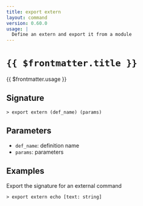 ```yaml
---
title: export extern
layout: command
version: 0.60.0
usage: |
  Define an extern and export it from a module
---
```


# `{{ $frontmatter.title }}`

<div style='white-space: pre-wrap;'>{{ $frontmatter.usage }}</div>

## Signature

`> export extern (def_name) (params)`

## Parameters

- `def_name`: definition name
- `params`: parameters

## Examples

Export the signature for an external command

```shell
> export extern echo [text: string]
```
